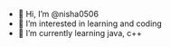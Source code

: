 - 👋 Hi, I’m @nisha0506
- 👀 I’m interested in learning and coding
- 🌱 I’m currently learning java, c++


<!---
nisha0506/nisha0506 is a ✨ special ✨ repository because its `README.md` (this file) appears on your GitHub profile.
You can click the Preview link to take a look at your changes.
--->
